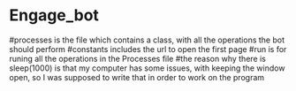 # Engage_bot
#processes is the file which contains a class, with all the operations the bot should perform
#constants includes the url to open the first page
#run is for runing all the operations in the Processes file
#the reason why there is sleep(1000) is that my computer has some issues, with keeping the window open, so I was supposed to write that in order to work on the program
